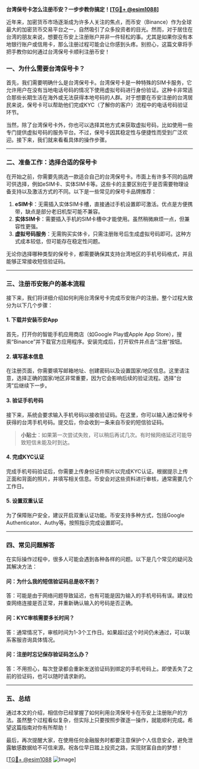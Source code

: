 **台湾保号卡怎么注册币安？一步步教你搞定！[[TG💪+ @esim1088](https://t.me/s/esim1088)]**

近年来，加密货币市场逐渐成为许多人关注的焦点，而币安（Binance）作为全球最大的加密货币交易平台之一，自然吸引了众多投资者的目光。然而，对于居住在台湾的朋友来说，想要在币安上注册账户并非一件轻松的事。尤其是如果你没有本地银行账户或信用卡，那么注册过程可能会让你感到头疼。别担心，这篇文章将手把手教你如何通过台湾保号卡顺利注册币安！

### **一、为什么需要台湾保号卡？**

首先，我们需要明确什么是台湾保号卡。台湾保号卡是一种特殊的SIM卡服务，它允许用户在没有当地电话号码的情况下使用虚拟号码进行身份验证。这种卡非常适合那些长期生活在海外或无法获得本地号码的人群。对于想要在币安注册的台湾居民来说，保号卡可以帮助他们完成KYC（了解你的客户）流程中的电话号码验证环节。

当然，除了台湾保号卡外，你也可以选择其他方式来获取虚拟号码，比如使用一些专门提供虚拟号码的服务平台。不过，保号卡因其稳定性与便捷性而受到广泛欢迎。接下来，我们就来看看具体的操作步骤。

---

### **二、准备工作：选择合适的保号卡**

在开始之前，你需要先挑选一款适合自己的台湾保号卡。市面上有许多不同的品牌可供选择，例如eSIM卡、实体SIM卡等。这些卡的主要区别在于是否需要物理设备支持以及激活方式的不同。以下是一些常见的保号卡品牌推荐：

1. **eSIM卡**：无需插入实体SIM卡槽，直接通过手机设置即可激活。优点是方便携带，缺点是部分老旧机型可能不兼容。
2. **实体SIM卡**：需要插入手机的SIM卡槽中才能使用。虽然稍微麻烦一点，但兼容性更强。
3. **虚拟号码服务**：无需购买实体卡，只需注册账号后生成虚拟号码即可。这种方式成本较低，但可能存在稳定性问题。

无论你选择哪种类型的保号卡，都需要确保其支持台湾地区的手机号码格式，并且能够正常接收短信验证码。

---

### **三、注册币安账户的基本流程**

接下来，我们将详细介绍如何利用台湾保号卡完成币安账户的注册。整个过程大致分为以下几个步骤：

#### **1. 下载并安装币安App**

首先，打开你的智能手机应用商店（如Google Play或Apple App Store），搜索“Binance”并下载官方应用程序。安装完成后，打开软件并点击“注册”按钮。

#### **2. 填写基本信息**

在注册页面，你需要填写邮箱地址、创建密码以及设置国家/地区信息。这里请注意，选择正确的国家/地区非常重要，因为它会影响后续的验证流程。选择“台湾”后继续下一步。

#### **3. 验证手机号码**

接下来，系统会要求输入手机号码以接收验证码。在这里，你可以输入通过保号卡获得的台湾手机号码。提交后，你会收到一条来自币安的短信验证码。

> **小贴士**：如果第一次尝试失败，可以稍后再试几次。有时候网络延迟可能导致短信未能及时到达。

#### **4. 完成KYC认证**

完成手机号码验证后，你需要上传身份证件照片以完成KYC认证。根据提示上传正面和背面的照片，并填写相关信息。币安会对这些资料进行审核，通常需要几个工作日。

#### **5. 设置双重认证**

为了保障账户安全，建议开启双重认证功能。币安支持多种方式，包括Google Authenticator、Authy等。按照指示完成设置即可。

---

### **四、常见问题解答**

在实际操作过程中，很多人可能会遇到各种各样的问题。以下是几个常见的疑问及其解决方法：

#### **问：为什么我的短信验证码总是收不到？**
答：可能是由于网络问题导致延迟，也有可能是因为输入的手机号码有误。建议检查网络连接是否正常，并重新确认输入的号码是否正确。

#### **问：KYC审核需要多长时间？**
答：通常情况下，审核时间为1-3个工作日。如果超过这个时间仍未通过，可以联系客服咨询具体情况。

#### **问：注册时忘记保存验证码怎么办？**
答：不用担心，每次登录都会重新发送验证码到绑定的手机号码上。即使丢失了之前的验证码，也可以随时请求新的。

---

### **五、总结**

通过本文的介绍，相信你已经掌握了如何利用台湾保号卡在币安上注册账户的方法。虽然整个过程看似复杂，但实际上只要按照步骤逐一操作，就能顺利完成。希望这篇指南对你有所帮助！

最后，再次提醒大家，在使用任何金融服务时都要注意保护个人信息安全，避免泄露敏感数据给不可信来源。祝各位早日踏上投资之路，实现财富自由的梦想！

[[TG💪+ @esim1088](https://t.me/s/esim1088) ![Image](https://i.postimg.cc/4NQfJmqS/Snipaste-2025-05-13-00-14-12.png)]